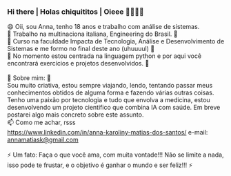 ### Hi there | Holas chiquititos | Oieee 👋✨✨✨

<!--
**annamatias/annamatias** is a ✨ _special_ ✨ repository because its `README.md` (this file) appears on your GitHub profile.

Here are some ideas to get you started:

- 🔭 I’m currently working on ...
- 🌱 I’m currently learning ...
- 👯 I’m looking to collaborate on ...
- 🤔 I’m looking for help with ...
- 💬 Ask me about ...
- 📫 How to reach me: ...
- 😄 Pronouns: ...
- ⚡ Fun fact: ...

Escolha um idioma: português | español | inglês 

😄 Yo soy Anna, tengo 18 años. </br>
🔭 Estoy trabajando en análisis de sistemas en la multinacional italiana, Engineering del Brasil. 🔭</br>
🌱 Curso en el universidad impacta, análisis y desarrollo de sistemas, que finaliza a finales de este año! 🌱</br>
🌱 El momento estoy centrada en la lenguaje python y aquí tu encontrarás ejercicios e proyectos desarrolados. 🌱</br>
🌱 También estoy viendo shell cript que es muy importante en la área en que trabajo. 🌱</br>
</br>
💬 Sobre mí: 💬</br>
Soy mucho creativa, estoy siempre estudiando, leyendo y viajando. Yo admito que tengo un enamorado por tecnología y medicina jajaja, por cuenta de ello estoy trabajando en un proyecto científico que combina IA con salud.</br>
</br>
📫 Como encontrarme heuehuehueh:</br>
https://www.linkedin.com/in/anna-karoliny-matias-dos-santos/  e-mail: annamatiask@gmail.com
</br>
</br>
⚡ Un hecho: yo viajo en la mayonesa hahahahha ⚡
-->

😄 Oii, sou Anna, tenho 18 anos e trabalho com análise de sistemas.</br>
🔭 Trabalho na multinaciona italiana, Engineering do Brasil. 🔭</br>
🌱 Curso na faculdade Impacta de Tecnologia, Análise e Desenvolvimento de Sistemas e me formo no final deste ano (uhuuuul) 🌱</br>
🌱 No momento estou centrada na linguagem python e por aqui você encontrará exercícios e projetos desenvolvidos. 🌱</br>
</br>
💬 Sobre mim: 💬</br>
Sou muito criativa, estou sempre viajando, lendo, tentando passar meus conhecimentos obtidos de alguma forma e fazendo várias outras coisas. Tenho uma paixão por tecnologia e tudo que envolva a medicina, estou desenvolvendo um projeto cientifico que combina IA com saúde. Em breve postarei algo mais concreto sobre este assunto.
</br>
📫 Como me achar, rsss</br>
https://www.linkedin.com/in/anna-karoliny-matias-dos-santos/  e-mail: annamatiask@gmail.com
</br>
</br>
⚡ Um fato: Faça o que você ama, com muita vontade!!! Não se limite a nada, isso pode te frustar, e o objetivo é ganhar o mundo e ser feliz!!! ⚡
